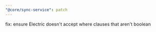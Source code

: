 ```yaml
---
"@core/sync-service": patch
---
```


fix: ensure Electric doesn't accept where clauses that aren't boolean
